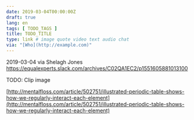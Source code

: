 ```yaml
---
date: 2019-03-04T00:00:00Z
draft: true
lang: en
tags: [ TODO_TAGS ]
title: TODO_TITLE
type: link # image quote video text audio chat
via: "[Who](http://example.com)"
---
```



2019-03-04 via Shelagh Jones
https://equalexperts.slack.com/archives/C02QA1EC2/p1551605881013100

TODO: Clip image

[http://mentalfloss.com/article/502751/illustrated-periodic-table-shows-how-we-regularly-interact-each-element](http://mentalfloss.com/article/502751/illustrated-periodic-table-shows-how-we-regularly-interact-each-element)

